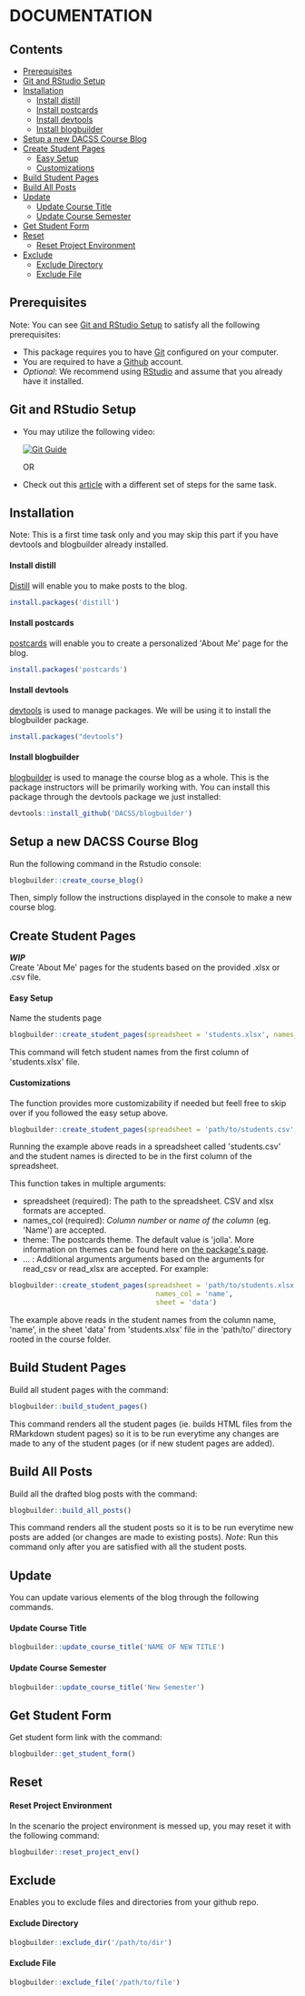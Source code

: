 # DOCUMENTATION
## Contents
- [Prerequisites](#prerequisites)
- [Git and RStudio Setup](#git-and-rstudio-setup)
- [Installation](#installation)
  - [Install distill](#install-distill)
  - [Install postcards](#install-postcards)
  - [Install devtools](#install-devtools)
  - [Install blogbuilder](#install-blogbuilder)
- [Setup a new DACSS Course Blog](#setup-a-new-dacss-course-blog)
- [Create Student Pages](#create-student-pages)
  - [Easy Setup](#easy-setup)
  - [Customizations](#customizations)
- [Build Student Pages](#build-student-pages)
- [Build All Posts](#build-all-posts)
- [Update](#update)
  - [Update Course Title](#update-course-title)
  - [Update Course Semester](#update-course-semester)
- [Get Student Form](#get-student-form)
- [Reset](#reset)
  - [Reset Project Environment](#reset-project-environment)
- [Exclude](#exclude)
  - [Exclude Directory](#exclude-directory)
  - [Exclude File](#exclude-file)

## Prerequisites
Note: You can see [Git and RStudio Setup](#git-and-rstudio-setup) to satisfy all the following prerequisites:
- This package requires you to have [Git](https://git-scm.com/) configured on your computer.
- You are required to have a [Github](https://github.com/) account.
- _Optional_: We recommend using [RStudio](https://www.rstudio.com/products/rstudio/) and assume that you already have it installed.

## Git and RStudio Setup
- You may utilize the following video:

  [![Git Guide](https://i.imgur.com/Py9palp.png)](https://youtu.be/pqWiwcfFz28?list=PL6fG9co6nK8ebkhWSS11z9MWKzRdoqzoTs "Git Guide")
  
  OR
- Check out this [article](https://rfortherestofus.com/2021/02/how-to-use-git-github-with-r/) with a different set of steps for the same task.

## Installation
Note: This is a first time task only and you may skip this part if you have devtools and blogbuilder already installed.

#### Install distill
[Distill](https://rstudio.github.io/distill/) will enable you to make posts to the blog.
``` r
install.packages('distill')
```

#### Install postcards
[postcards](https://github.com/seankross/postcards) will enable you to create a personalized 'About Me' page for the blog.
``` r
install.packages('postcards')
```

#### Install devtools
[devtools](https://www.r-project.org/nosvn/pandoc/devtools.html) is used to manage packages. We will be using it to install the blogbuilder package.
``` r
install.packages("devtools")
```

#### Install blogbuilder
[blogbuilder](https://github.com/DACSS/blogbuilder) is used to manage the course blog as a whole. This is the package instructors will be primarily working with.
You can install this package through the devtools package we just installed:

``` r
devtools::install_github('DACSS/blogbuilder')
```

## Setup a new DACSS Course Blog
Run the following command in the Rstudio console:

``` r
blogbuilder::create_course_blog()
```
Then, simply follow the instructions displayed in the console to make a new course blog.

## Create Student Pages
<b>_WIP_</b>  
Create 'About Me' pages for the students based on the provided .xlsx or .csv file.

#### Easy Setup
Name the students page 
```r
blogbuilder::create_student_pages(spreadsheet = 'students.xlsx', names_col = 1)
```
This command will fetch student names from the first column of 'students.xlsx' file.


#### Customizations
The function provides more customizability if needed but feell free to skip over if you followed the easy setup above.
```r
blogbuilder::create_student_pages(spreadsheet = 'path/to/students.csv', names_col = 1)

```

Running the example above reads in a spreadsheet called 'students.csv' and the student names is directed to be in the first column of the spreadsheet. 

This function takes in multiple arguments:

- spreadsheet (required): The path to the spreadsheet. CSV and xlsx formats are accepted.
- names_col (required): *Column number* or *name of the column* (eg. 'Name') are accepted.
- theme: The postcards theme. The default value is 'jolla'. More information on themes can be found here on [the package's page](https://github.com/seankross/postcards#the-templates).
- ... : Additional arguments arguments based on the arguments for read_csv or read_xlsx are accepted. For example:

``` r
blogbuilder::create_student_pages(spreadsheet = 'path/to/students.xlsx', 
                                    names_col = 'name', 
                                    sheet = 'data')
```

The example above reads in the student names from the column name, 'name', in the sheet 'data' from 'students.xlsx' file in the 'path/to/' directory rooted in the course folder.

## Build Student Pages
Build all student pages with the command:
``` r
blogbuilder::build_student_pages()
```
This command renders all the student pages (ie. builds HTML files from the RMarkdown student pages) so it is to be run everytime any changes are made to any of the student pages (or if new student pages are added).

## Build All Posts
Build all the drafted blog posts with the command:
```r
blogbuilder::build_all_posts()
```
This command renders all the student posts so it is to be run everytime new posts are added (or changes are made to existing posts).
_Note_: Run this command only after you are satisfied with all the student posts.

## Update
You can update various elements of the blog through the following commands.

#### Update Course Title
```r
blogbuilder::update_course_title('NAME OF NEW TITLE')
```

#### Update Course Semester
```r
blogbuilder::update_course_title('New Semester')
```

## Get Student Form
Get student form link with the command:
```r
blogbuilder::get_student_form()
```

## Reset
#### Reset Project Environment
In the scenario the project environment is messed up, you may reset it with the following command:

``` r
blogbuilder::reset_project_env()
```

## Exclude
Enables you to exclude files and directories from your github repo.
#### Exclude Directory
``` r
blogbuilder::exclude_dir('/path/to/dir')
```

#### Exclude File
``` r
blogbuilder::exclude_file('/path/to/file')
```

